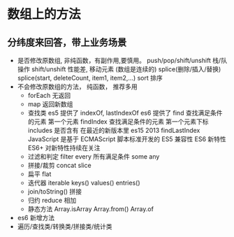 # 数组上的方法

## 分纬度来回答，带上业务场景

- 是否修改原数组, 非纯函数，有副作用,要慎用。
  push/pop/shift/unshift 栈/队操作
  shift/unshift 性能差, 移动元素 (数组是连续的)
  splice(删除/插入/替换)
  splice(start, deleteCount, item1, item2,...)
  sort 排序
- 不会修改原数组的方法， 纯函数， 推荐多用
  - forEach 无返回
  - map 返回新数组
  - 查找类
    es5 提供了 indexOf, lastIndexOf
    es6 提供了 find 查找满足条件的元素 第一个元素
    findIndex 查找满足条件的元素 第一个元素下标
    includes 是否含有
    在最近的新版本里 es15 2013 findLastIndex
    JavaScript 是基于 ECMAScript 脚本标准开发的
    ES5 兼容性
    ES6 新特性
    ES6+ 对新特性持续在关注
  - 过滤和判定
    filter
    every 所有满足条件
    some
    any
  - 拼接/裁剪
    concat slice
  - 扁平
    flat
  - 迭代器 iterable
    keys() values() entries()
  - join/toString() 拼接
  - 归约
    reduce 相加
  - 静态方法
    Array.isArray
    Array.from()
    Array.of
- es6 新增方法
- 遍历/查找类/转换类/拼接类/统计类
